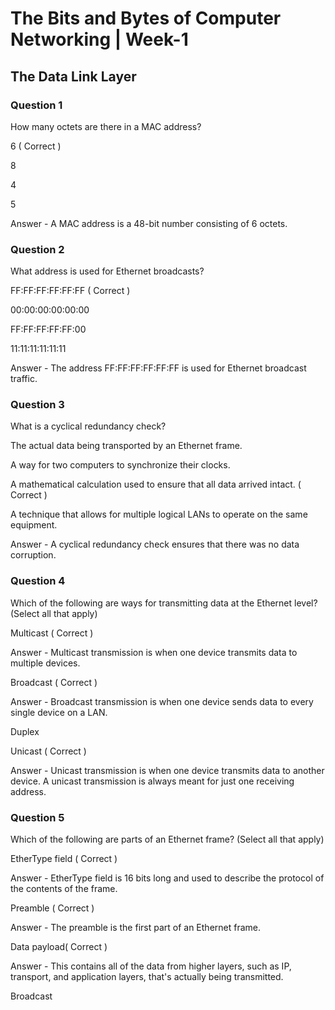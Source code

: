 # The Bits and Bytes of Computer Networking | Week-1

## The Data Link Layer

### Question 1

How many octets are there in a MAC address?


6 ( Correct )

8

4

5

Answer - A MAC address is a 48-bit number consisting of 6 octets.

### Question 2

What address is used for Ethernet broadcasts?


FF:FF:FF:FF:FF:FF ( Correct )

00:00:00:00:00:00

FF:FF:FF:FF:FF:00

11:11:11:11:11:11

Answer - The address FF:FF:FF:FF:FF:FF is used for Ethernet broadcast traffic.

### Question 3

What is a cyclical redundancy check?


The actual data being transported by an Ethernet frame.

A way for two computers to synchronize their clocks.

A mathematical calculation used to ensure that all data arrived intact. ( Correct )

A technique that allows for multiple logical LANs to operate on the same equipment.


Answer - A cyclical redundancy check ensures that there was no data corruption.

### Question 4

Which of the following are ways for transmitting data at the Ethernet level? (Select all that apply)


Multicast ( Correct )

Answer - Multicast transmission is when one device transmits data to multiple devices. 

Broadcast ( Correct )

Answer - Broadcast transmission is when one device sends data to every single device on a LAN. 

Duplex

Unicast ( Correct )

Answer - Unicast transmission is when one device transmits data to another device. A unicast transmission is always meant for just one receiving address.

### Question 5

Which of the following are parts of an Ethernet frame? (Select all that apply)


EtherType field ( Correct )

Answer - EtherType field is 16 bits long and used to describe the protocol of the contents of the frame.

Preamble ( Correct )

Answer - The preamble is the first part of an Ethernet frame.


Data payload( Correct )

Answer - This contains all of the data from higher layers, such as IP, transport, and application layers, that's actually being transmitted.

Broadcast